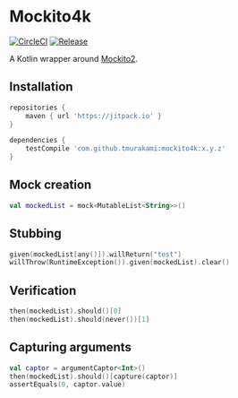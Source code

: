 # Mockito4k

[![CircleCI](https://circleci.com/gh/tmurakami/mockito4k.svg?style=shield)](https://circleci.com/gh/tmurakami/mockito4k)
[![Release](https://jitpack.io/v/tmurakami/mockito4k.svg)](https://jitpack.io/#tmurakami/mockito4k)

A Kotlin wrapper around [Mockito2](https://github.com/mockito/mockito).

## Installation

```groovy
repositories {
    maven { url 'https://jitpack.io' }
}

dependencies {
    testCompile 'com.github.tmurakami:mockito4k:x.y.z'
}
```

## Mock creation

```kotlin
val mockedList = mock<MutableList<String>>()
```

## Stubbing

```kotlin
given(mockedList[any()]).willReturn("test")
willThrow(RuntimeException()).given(mockedList).clear()
```

## Verification

```kotlin
then(mockedList).should()[0]
then(mockedList).should(never())[1]
```

## Capturing arguments

```kotlin
val captor = argumentCaptor<Int>()
then(mockedList).should()[capture(captor)]
assertEquals(0, captor.value)
```
